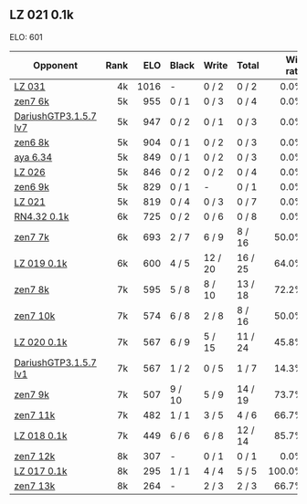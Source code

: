 ## LZ 021 0.1k ##

ELO: 601

Opponent | Rank | ELO | Black | Write | Total | Win rate
---------|-----:|----:|-------|-------|-------|-------:
[LZ 031](LZ%20031.md) | 4k | 1016 | - | 0 / 2 | 0 / 2 | 0.0%
[zen7 6k](zen7%206k.md) | 5k | 955 | 0 / 1 | 0 / 3 | 0 / 4 | 0.0%
[DariushGTP3.1.5.7 lv7](DariushGTP3.1.5.7%20lv7.md) | 5k | 947 | 0 / 2 | 0 / 1 | 0 / 3 | 0.0%
[zen6 8k](zen6%208k.md) | 5k | 904 | 0 / 1 | 0 / 2 | 0 / 3 | 0.0%
[aya 6.34](aya%206.34.md) | 5k | 849 | 0 / 1 | 0 / 2 | 0 / 3 | 0.0%
[LZ 026](LZ%20026.md) | 5k | 846 | 0 / 2 | 0 / 2 | 0 / 4 | 0.0%
[zen6 9k](zen6%209k.md) | 5k | 829 | 0 / 1 | - | 0 / 1 | 0.0%
[LZ 021](LZ%20021.md) | 5k | 819 | 0 / 4 | 0 / 3 | 0 / 7 | 0.0%
[RN4.32 0.1k](RN4.32%200.1k.md) | 6k | 725 | 0 / 2 | 0 / 6 | 0 / 8 | 0.0%
[zen7 7k](zen7%207k.md) | 6k | 693 | 2 / 7 | 6 / 9 | 8 / 16 | 50.0%
[LZ 019 0.1k](LZ%20019%200.1k.md) | 6k | 600 | 4 / 5 | 12 / 20 | 16 / 25 | 64.0%
[zen7 8k](zen7%208k.md) | 7k | 595 | 5 / 8 | 8 / 10 | 13 / 18 | 72.2%
[zen7 10k](zen7%2010k.md) | 7k | 574 | 6 / 8 | 2 / 8 | 8 / 16 | 50.0%
[LZ 020 0.1k](LZ%20020%200.1k.md) | 7k | 567 | 6 / 9 | 5 / 15 | 11 / 24 | 45.8%
[DariushGTP3.1.5.7 lv1](DariushGTP3.1.5.7%20lv1.md) | 7k | 567 | 1 / 2 | 0 / 5 | 1 / 7 | 14.3%
[zen7 9k](zen7%209k.md) | 7k | 507 | 9 / 10 | 5 / 9 | 14 / 19 | 73.7%
[zen7 11k](zen7%2011k.md) | 7k | 482 | 1 / 1 | 3 / 5 | 4 / 6 | 66.7%
[LZ 018 0.1k](LZ%20018%200.1k.md) | 7k | 449 | 6 / 6 | 6 / 8 | 12 / 14 | 85.7%
[zen7 12k](zen7%2012k.md) | 8k | 307 | - | 0 / 1 | 0 / 1 | 0.0%
[LZ 017 0.1k](LZ%20017%200.1k.md) | 8k | 295 | 1 / 1 | 4 / 4 | 5 / 5 | 100.0%
[zen7 13k](zen7%2013k.md) | 8k | 264 | - | 2 / 3 | 2 / 3 | 66.7%

